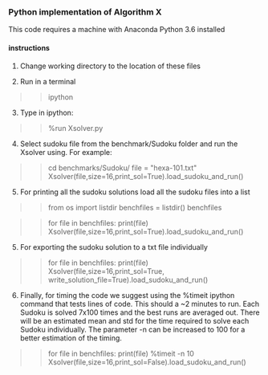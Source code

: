 ### Python implementation of Algorithm X

This code requires a machine with Anaconda Python 3.6 installed

#### instructions

1. Change working directory to the location of these files

2. Run in a terminal

>> ipython

3. Type in ipython:

>> %run Xsolver.py

4. Select sudoku file from the benchmark/Sudoku folder and run the Xsolver using.
   For example:

>> cd benchmarks/Sudoku/
>> file = "hexa-101.txt"
>> Xsolver(file,size=16,print_sol=True).load_sudoku_and_run()

5. For printing all the sudoku solutions load all the sudoku files into a list

>> from os import listdir
>> benchfiles = listdir()
>> benchfiles

>> for file in benchfiles:
>>    print(file)
>>    Xsolver(file,size=16,print_sol=True).load_sudoku_and_run()

5. For exporting the sudoku solution to a txt file individually

>> for file in benchfiles:
>>    print(file)
>>    Xsolver(file,size=16,print_sol=True, write_solution_file=True).load_sudoku_and_run()

6. Finally, for timing the code we suggest using the %timeit ipython command
   that tests lines of code. This should a ~2 minutes to run. Each Sudoku
   is solved 7x100 times and the best runs are averaged out. There will be an
   estimated mean and std for the time required to solve each Sudoku
   individually. The parameter -n can be increased to 100 for a better 
   estimation of the timing.

>> for file in benchfiles:
>>     print(file)
>>     %timeit -n 10 Xsolver(file,size=16,print_sol=False).load_sudoku_and_run()
